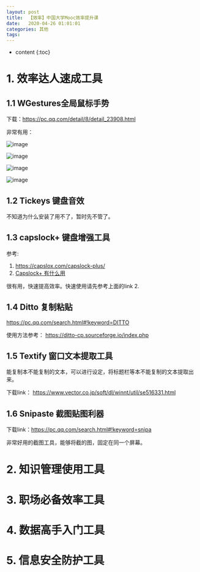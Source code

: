 ```yaml
---
layout: post
title:  【效率】中国大学Mooc效率提升课                      
date:   2020-04-26 01:01:01
categories: 其他
tags:
---
```

* content
{:toc}

# 1. 效率达人速成工具

## 1.1 WGestures全局鼠标手势

下载：https://pc.qq.com/detail/8/detail_23908.html

非常有用：

![image](https://user-images.githubusercontent.com/18595935/80304420-a21e0a80-87f0-11ea-875d-0a9211061220.png)

![image](https://user-images.githubusercontent.com/18595935/80304434-bd891580-87f0-11ea-93ef-f6431753df86.png)

![image](https://user-images.githubusercontent.com/18595935/80304441-c548ba00-87f0-11ea-96ee-932a212e785b.png)

![image](https://user-images.githubusercontent.com/18595935/80304444-cda0f500-87f0-11ea-8d60-a4030c9474db.png)


## 1.2 Tickeys 键盘音效

不知道为什么安装了用不了，暂时先不管了。

## 1.3 capslock+ 键盘增强工具

参考:

1. https://capslox.com/capslock-plus/
2. [Capslock+ 有什么用](https://capslox.com/capslock-plus/what-is-the-use-of-capslock-plus/)

很有用，快速提高效率。快速使用请先参考上面的link 2.


## 1.4 Ditto 复制粘贴

https://pc.qq.com/search.html#!keyword=DITTO

使用方法参考：
https://ditto-cp.sourceforge.io/index.php

## 1.5 Textify 窗口文本提取工具

能复制本不能复制的文本，可以进行设定，将标题栏等本不能复制的文本提取出来。

下载link：
https://www.vector.co.jp/soft/dl/winnt/util/se516331.html

## 1.6 Snipaste 截图贴图利器

下载link：https://pc.qq.com/search.html#!keyword=snipa

非常好用的截图工具，能够将截的图，固定在同一个屏幕。

# 2. 知识管理使用工具


# 3. 职场必备效率工具

# 4. 数据高手入门工具

# 5. 信息安全防护工具

